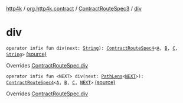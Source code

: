 [http4k](../../index.md) / [org.http4k.contract](../index.md) / [ContractRouteSpec3](index.md) / [div](./div.md)

# div

`operator infix fun div(next: `[`String`](https://kotlinlang.org/api/latest/jvm/stdlib/kotlin/-string/index.html)`): `[`ContractRouteSpec4`](../-contract-route-spec4/index.md)`<`[`A`](index.md#A)`, `[`B`](index.md#B)`, `[`C`](index.md#C)`, `[`String`](https://kotlinlang.org/api/latest/jvm/stdlib/kotlin/-string/index.html)`>` [(source)](https://github.com/http4k/http4k/blob/master/http4k-contract/src/main/kotlin/org/http4k/contract/routeSpec.kt#L63)

Overrides [ContractRouteSpec.div](../-contract-route-spec/div.md)


`operator infix fun <NEXT> div(next: `[`PathLens`](../../org.http4k.lens/-path-lens/index.md)`<`[`NEXT`](div.md#NEXT)`>): `[`ContractRouteSpec4`](../-contract-route-spec4/index.md)`<`[`A`](index.md#A)`, `[`B`](index.md#B)`, `[`C`](index.md#C)`, `[`NEXT`](div.md#NEXT)`>` [(source)](https://github.com/http4k/http4k/blob/master/http4k-contract/src/main/kotlin/org/http4k/contract/routeSpec.kt#L65)

Overrides [ContractRouteSpec.div](../-contract-route-spec/div.md)

